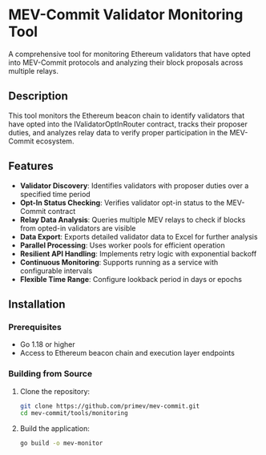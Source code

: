 # MEV-Commit Validator Monitoring Tool

A comprehensive tool for monitoring Ethereum validators that have opted into MEV-Commit protocols and analyzing their block proposals across multiple relays.

## Description

This tool monitors the Ethereum beacon chain to identify validators that have opted into the IValidatorOptInRouter contract, tracks their proposer duties, and analyzes relay data to verify proper participation in the MEV-Commit ecosystem.

## Features

- **Validator Discovery**: Identifies validators with proposer duties over a specified time period
- **Opt-In Status Checking**: Verifies validator opt-in status to the MEV-Commit contract
- **Relay Data Analysis**: Queries multiple MEV relays to check if blocks from opted-in validators are visible
- **Data Export**: Exports detailed validator data to Excel for further analysis
- **Parallel Processing**: Uses worker pools for efficient operation
- **Resilient API Handling**: Implements retry logic with exponential backoff
- **Continuous Monitoring**: Supports running as a service with configurable intervals
- **Flexible Time Range**: Configure lookback period in days or epochs

## Installation

### Prerequisites

- Go 1.18 or higher
- Access to Ethereum beacon chain and execution layer endpoints

### Building from Source

1. Clone the repository:
   ```bash
   git clone https://github.com/primev/mev-commit.git
   cd mev-commit/tools/monitoring
   ```

2. Build the application:
   ```bash
   go build -o mev-monitor
   ```

